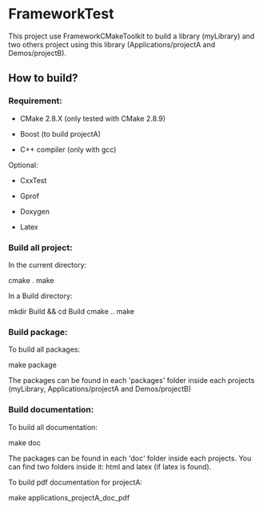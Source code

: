 FrameworkTest
=====================

This project use FrameworkCMakeToolkit to build a library (myLibrary) and two others project using this library (Applications/projectA and Demos/projectB).


How to build?
-------------

### Requirement:

* CMake 2.8.X (only tested with CMake 2.8.9)

* Boost (to build projectA)

* C++ compiler (only with gcc)

Optional:

* CxxTest

* Gprof

* Doxygen

* Latex


### Build all project:

In the current directory:
   
   cmake .
   make

In a Build directory:
   
   mkdir Build && cd Build
   cmake ..
   make


### Build package:

To build all packages:

   make package

The packages can be found in each 'packages' folder inside each projects (myLibrary, Applications/projectA and Demos/projectB)


### Build documentation:

To build all documentation:

   make doc

The packages can be found in each 'doc' folder inside each projects. You can find two folders inside it: html and latex (if latex is found).

To build pdf documentation for projectA:

   make applications_projectA_doc_pdf

